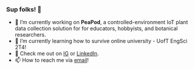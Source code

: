 ### Sup folks! 👋
- 🔭 I’m currently working on **PeaPod**, a controlled-environment IoT plant data collection solution for for educators, hobbyists, and botanical researchers.
- 🌱 I’m currently learning how to survive online university - UofT EngSci 2T4!
- 💬 Check me out on [IG](https://www.instagram.com/JLefebvre55) or [LinkedIn](https://www.linkedin.com/in/jayden-lefebvre-114bb4164/).
- 📫 How to reach me via [email](mailto:jayden.lefebvre55@gmail.com)!
